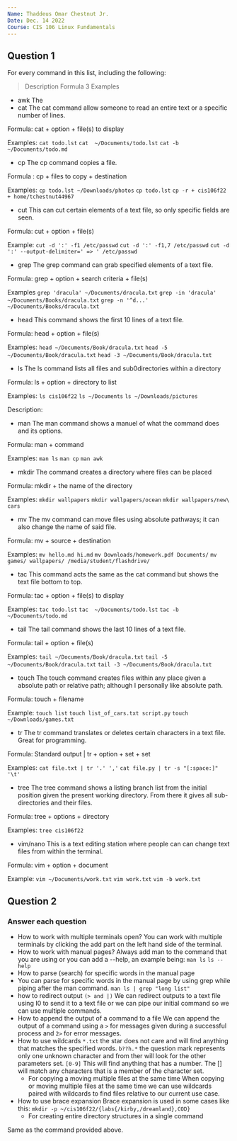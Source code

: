 ```yaml
---
Name: Thaddeus Omar Chestnut Jr.
Date: Dec. 14 2022
Course: CIS 106 Linux Fundamentals
---
```

## Question 1
For every command in this list, including the following:
>Description 
Formula
3 Examples

* awk 
The
* cat
The cat command allow someone to read an entire text or a specific number of lines.

Formula: 
cat + option + file(s) to display

Examples:
`cat todo.lst`
`cat  ~/Documents/todo.lst`
`cat -b ~/Documents/todo.md`

* cp
The cp command copies a file.

Formula :
cp + files to copy + destination

Examples:
`cp todo.lst ~/Downloads/photos`
`cp todo.lst`
`cp -r + cis106f22 + home/tchestnut44967`

* cut
This can cut certain elements of a text file, so only specific fields are seen.

Formula: 
cut + option + file(s)

Example:
`cut -d ':' -f1 /etc/passwd`
`cut -d ':' -f1,7 /etc/passwd`
`cut -d ':' --output-delimiter=' => ' /etc/passwd`
* grep
The grep command can grab specified elements of a text file.

Formula:
grep + option + search criteria + file(s)

Examples
`grep 'dracula' ~/Documents/dracula.txt`
`grep -in 'dracula' ~/Documents/Books/dracula.txt`
`grep -n '^d...' ~/Documents/Books/dracula.txt`

* head
This command shows the first 10 lines of a text file.

Formula:
head + option + file(s)

Examples:
`head ~/Documents/Book/dracula.txt`
`head -5 ~/Documents/Book/dracula.txt`
`head -3 ~/Documents/Book/dracula.txt`

* ls
The ls command lists all files and sub0directories within a directory

Formula:
ls + option + directory to list

Examples:
`ls cis106f22`
`ls ~/Documents`
`ls ~/Downloads/pictures`

Description:
* man
The man command shows a manuel of what the command does and its options.

Formula:
man + command

Examples:
`man ls`
`man cp`
`man awk`

* mkdir
The command creates a directory where files can be placed

Formula: 
mkdir + the name of the directory 

Examples:
`mkdir wallpapers`
`mkdir wallpapers/ocean`
`mkdir wallpapers/new\ cars`

* mv
The mv command can move files using absolute pathways; it can also change the name of said file.

Formula: 
mv + source + destination

Examples: 
`mv hello.md hi.md`
`mv Downloads/homework.pdf Documents/`
`mv games/ wallpapers/ /media/student/flashdrive/`

* tac
This command acts the same as the cat command but shows the text file bottom to top.

Formula: 
tac + option + file(s) to display

Examples:
`tac todo.lst`
`tac  ~/Documents/todo.lst`
`tac -b ~/Documents/todo.md`

* tail
The tail command shows the last 10 lines of a text file. 

Formula:
tail + option + file(s)

Examples:
`tail ~/Documents/Book/dracula.txt`
`tail -5 ~/Documents/Book/dracula.txt`
`tail -3 ~/Documents/Book/dracula.txt`

* touch
The touch command creates files within any place given a absolute path or relative path; although I personally like absolute path.

Formula:
touch + filename 

Example: 
`touch list`
`touch list_of_cars.txt script.py`
`touch ~/Downloads/games.txt`

* tr
The tr command translates or deletes certain characters in a text file. Great for programming.

Formula:
Standard output | tr + option + set + set 

Examples: 
`cat file.txt | tr '.' ','`
`cat file.py | tr -s "[:space:]" '\t'`

* tree
The tree command shows a listing branch list from the initial position given the present working directory. From there it gives all sub-directories and their files.

Formula:
tree + options + directory

Examples:
`tree cis106f22`

* vim/nano
This is a text editing station where people can can change text files from within the terminal.

Formula: 
vim + option + document

Example:
`vim ~/Documents/work.txt`
`vim work.txt`
`vim -b work.txt`


## Question 2
### Answer each question
* How to work with multiple terminals open? 
You can work with multiple terminals by clicking the add part on the left hand side of the terminal.
* How to work with manual pages? 
Always add man to the command that you are using or you can add a --help, an example being:
`man ls`
`ls --help`
* How to parse (search) for specific words in the manual page
* You can parse for specific words in the manual page by using grep while piping after the man command.
`man ls | grep "long list"`
* how to redirect output `(> and |)` 
We can redirect outputs to a text file using I0 to send it to a text file or we can pipe our initial command so we can use multiple commands. 
* How to append the output of a command to a file
We can append the output of a command using a `>` for messages given during a successful process and `2>` for error messages. 
* How to use wildcards 
`*.txt` the star does not care and will find anything that matches the specified words. 
`b??h.*` the question mark represents only one unknown character and from ther will look for the other parameters set. 
`[0-9]` This will find anything that has a number. The [] will match any characters that is a member of the character set.
  * For copying a moving multiple files at the same time 
   When copying or moving multiple files at the same time we can use wildcards paired with wildcards to find files relative to our current use case.
* How to use brace expansion 
Brace expansion is used in some cases like this:
`mkdir -p ~/cis106f22/{labs{/kirby,/dreamland},COD}`
  * For creating entire directory structures in a single command

Same as the command provided above.

